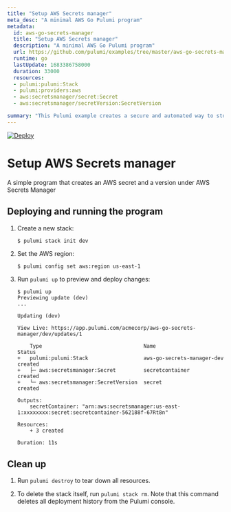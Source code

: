 ```yaml
---
title: "Setup AWS Secrets manager"
meta_desc: "A minimal AWS Go Pulumi program"
metadata:
  id: aws-go-secrets-manager
  title: "Setup AWS Secrets manager"
  description: "A minimal AWS Go Pulumi program"
  url: https://github.com/pulumi/examples/tree/master/aws-go-secrets-manager
  runtime: go
  lastUpdate: 1683386758000
  duration: 33000
  resources:
  - pulumi:pulumi:Stack
  - pulumi:providers:aws
  - aws:secretsmanager/secret:Secret
  - aws:secretsmanager/secretVersion:SecretVersion

summary: "This Pulumi example creates a secure and automated way to store server credentials in an AWS Secrets Manager. It uses AWS cloud services and the Go programming language. It is an example of using cloud computing to facilitate secure data storage utilizing AWS&#x27;s Secrets Manager services. The example includes the setting up of the secrets manager, setting secrets within it, and the retrieving of secrets. Finally, the example also provides code snippets needed to put the setup into action."
---
```


[![Deploy](https://get.pulumi.com/new/button.svg)](https://app.pulumi.com/new)

# Setup AWS Secrets manager

A simple program that creates an AWS secret and a version under AWS Secrets Manager

## Deploying and running the program

1.  Create a new stack:

    ```bash
    $ pulumi stack init dev
    ```

1.  Set the AWS region:

    ```
    $ pulumi config set aws:region us-east-1
    ```

1.  Run `pulumi up` to preview and deploy changes:

    ```
    $ pulumi up
    Previewing update (dev)
    ...

    Updating (dev)

    View Live: https://app.pulumi.com/acmecorp/aws-go-secrets-manager/dev/updates/1

        Type                                 Name                        Status
    +   pulumi:pulumi:Stack                  aws-go-secrets-manager-dev  created
    +   ├─ aws:secretsmanager:Secret         secretcontainer             created
    +   └─ aws:secretsmanager:SecretVersion  secret                      created

    Outputs:
        secretContainer: "arn:aws:secretsmanager:us-east-1:xxxxxxxx:secret:secretcontainer-562188f-67Rt8n"

    Resources:
        + 3 created

    Duration: 11s
    ```

## Clean up

1.  Run `pulumi destroy` to tear down all resources.

1.  To delete the stack itself, run `pulumi stack rm`. Note that this command deletes all deployment history from the Pulumi console.

